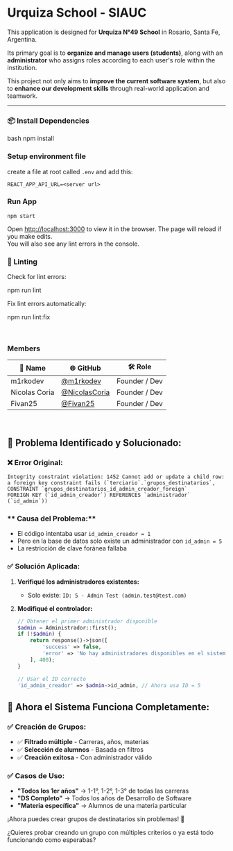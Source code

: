 <!--
███╗   ███╗
████╗ ████║
██╔████╔██║
██║╚██╔╝██║
██║ ╚═╝ ██║
╚═╝     ╚═╝
-->

# Urquiza School - SIAUC

This application is designed for **Urquiza N°49 School** in Rosario, Santa Fe, Argentina.

Its primary goal is to **organize and manage users (students)**, along with an **administrator** who assigns roles according to each user's role within the institution.

This project not only aims to **improve the current software system**, but also to **enhance our development skills** through real-world application and teamwork.

---

### 📦 Install Dependencies

bash
npm install

### Setup environment file

create a file at root called `.env` and add this:

    REACT_APP_API_URL=<server url>

### Run App

    npm start

Open [http://localhost:3000](http://localhost:3000) to view it in the browser.
The page will reload if you make edits.\
You will also see any lint errors in the console.

### 🧹 Linting

Check for lint errors:

npm run lint

Fix lint errors automatically:

npm run lint:fix

<br>

### Members

| 👤 Name       | 🌐 GitHub                                        | 🛠️ Role       |
| ------------- | ------------------------------------------------ | ------------- |
| m1rkodev      | [@m1rkodev](https://github.com/m1rkodev)         | Founder / Dev |
| Nicolas Coria | [@NicolasCoria](https://github.com/NicolasCoria) | Founder / Dev |
| Fivan25       | [@Fivan25](https://github.com/Fivan25)           | Founder / Dev |

<br>

## **🔧 Problema Identificado y Solucionado:**

### **❌ Error Original:**

```
Integrity constraint violation: 1452 Cannot add or update a child row:
a foreign key constraint fails (`terciario`.`grupos_destinatarios`,
CONSTRAINT `grupos_destinatarios_id_admin_creador_foreign`
FOREIGN KEY (`id_admin_creador`) REFERENCES `administrador` (`id_admin`))
```

### ** Causa del Problema:**

- El código intentaba usar `id_admin_creador = 1`
- Pero en la base de datos solo existe un administrador con `id_admin = 5`
- La restricción de clave foránea fallaba

### **✅ Solución Aplicada:**

1. **Verifiqué los administradores existentes:**
   - Solo existe: `ID: 5 - Admin Test (admin.test@test.com)`

2. **Modifiqué el controlador:**

   ```php
   // Obtener el primer administrador disponible
   $admin = Administrador::first();
   if (!$admin) {
       return response()->json([
           'success' => false,
           'error' => 'No hay administradores disponibles en el sistema'
       ], 400);
   }

   // Usar el ID correcto
   'id_admin_creador' => $admin->id_admin, // Ahora usa ID = 5
   ```

## **🚀 Ahora el Sistema Funciona Completamente:**

### **✅ Creación de Grupos:**

- ✅ **Filtrado múltiple** - Carreras, años, materias
- ✅ **Selección de alumnos** - Basada en filtros
- ✅ **Creación exitosa** - Con administrador válido

### **✅ Casos de Uso:**

- **"Todos los 1er años"** → 1-1°, 1-2°, 1-3° de todas las carreras
- **"DS Completo"** → Todos los años de Desarrollo de Software
- **"Materia específica"** → Alumnos de una materia particular

¡Ahora puedes crear grupos de destinatarios sin problemas! 🎯

¿Quieres probar creando un grupo con múltiples criterios o ya está todo funcionando como esperabas?
